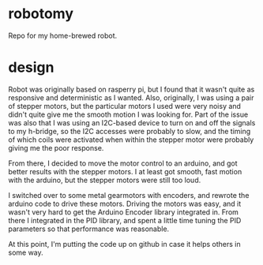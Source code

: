 robotomy
========

Repo for my home-brewed robot.

design
======

Robot was originally based on rasperry pi, but I found that it wasn't quite as responsive and deterministic as I wanted.
Also, originally, I was using a pair of stepper motors, but the particular motors I used were very noisy and didn't quite give me the smooth motion I was looking for.  Part of the issue was also that I was using an I2C-based device to turn on and off the signals to my h-bridge, so the I2C accesses were probably to slow, and the timing of which coils were activated when within the stepper motor were probably giving me the poor response.

From there, I decided to move the motor control to an arduino, and got better results with the stepper motors.  I at least got smooth, fast motion with the arduino, but the stepper motors were still too loud.

I switched over to some metal gearmotors with encoders, and rewrote the arduino code to drive these motors.  Driving the motors was easy, and it wasn't very hard to get the Arduino Encoder library integrated in.  From there I integrated in the PID library, and spent a little time tuning the PID parameters so that performance was reasonable.

At this point, I'm putting the code up on github in case it helps others in some way.
